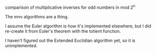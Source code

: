comparison of multiplicative inverses for odd numbers in mod 2<sup>n</sup>

The mnv algorithms are a thing.

I assume the Euler algorithm is how it's implemented elsewhere, but I did re-create it from Euler's theorem with the totient function.

I haven't figured out the Extended Euclidian algorithm yet, so it is unimplemented.
